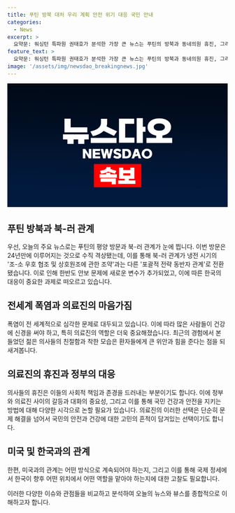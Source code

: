 ```yaml
---
title: 푸틴 방북 대처 우리 계획 안전 위기 대응 국민 안내
categories:
  - News
excerpt: >
  요약문: 워싱턴 특파원 권태호가 분석한 가장 큰 뉴스는 푸틴의 방북과 동네의원 휴진, 그리고 방송4법 상임위 통과 등이며, 푸틴의 북한 방문은 북-러 관계를 동반자 관계로 격상시키며 한반도 안보에 영향을 미칠 것으로 보입니다. 또한, 의료 분야에 대한 이야기와 의사들의 직업 선택과 관련된 이야기로 기사를 마무리하고 있습니다.
feature_text: >
  요약문: 워싱턴 특파원 권태호가 분석한 가장 큰 뉴스는 푸틴의 방북과 동네의원 휴진, 그리고 방송4법 상임위 통과 등이며, 푸틴의 북한 방문은 북-러 관계를 동반자 관계로 격상시키며 한반도 안보에 영향을 미칠 것으로 보입니다. 또한, 의료 분야에 대한 이야기와 의사들의 직업 선택과 관련된 이야기로 기사를 마무리하고 있습니다.
image: '/assets/img/newsdao_breakingnews.jpg'
---
```


<p><img src="/assets/img/newsdao_breakingnews.jpg" alt="firstkoreanews 속보" /></p>

<h2 data-ke-size="size26">푸틴 방북과 북-러 관계</h2>

<p>우선, 오늘의 주요 뉴스로는 푸틴의 평양 방문과 북-러 관계가 눈에 띕니다. 이번 방문은 24년만에 이루어지는 것으로 수직 격상됐는데, 이를 통해 북-러 관계가 냉전 시기의 '조-소 우호 협조 및 상호원조에 관한 조약'과는 다른 '포괄적 전략 동반자 관계'로 전환됐습니다. 이로 인해 한반도 안보 문제에 새로운 변수가 추가되었고, 이에 따른 한국의 대응이 중요한 과제로 떠오르고 있습니다.</p>

<h2 data-ke-size="size26">전세계 폭염과 의료진의 마음가짐</h2>

<p>폭염이 전 세계적으로 심각한 문제로 대두되고 있습니다. 이에 따라 많은 사람들이 건강에 신경을 써야 하고, 특히 의료진의 역할은 더욱 중요해졌습니다. 최근의 경험에서 본 들었던 젊은 의사들의 친절함과 착한 모습은 환자들에게 큰 위안과 힘을 준다는 점을 되새겨봅니다.</p>

<h2 data-ke-size="size26">의료진의 휴진과 정부의 대응</h2>

<p>의사들의 휴진은 이들의 사회적 책임과 존경을 드러내는 부분이기도 합니다. 이에 정부와 의료진 사이의 갈등과 대화의 중요성, 그리고 이를 통해 국민 건강과 안전을 지키는 방법에 대해 다양한 시각으로 논할 필요가 있습니다. 의료진의 이러한 선택은 단순히 문제 해결을 넘어서 국민의 안전과 건강에 대한 고민의 흔적이 담겨있는 선택이기도 합니다.</p>

<h2 data-ke-size="size26">미국 및 한국과의 관계</h2>

<p>한편, 미국과의 관계는 어떤 방식으로 계속되어야 하는지, 그리고 이를 통해 국제 정세에서 한국이 향후 어떤 위치에서 어떤 역할을 맡아야 하는지에 대한 고찰도 필요합니다.</p>

<p>이러한 다양한 이슈와 관점들을 비교하고 분석하여 오늘의 뉴스와 뷰스를 종합적으로 이해하고자 합니다.</p>

